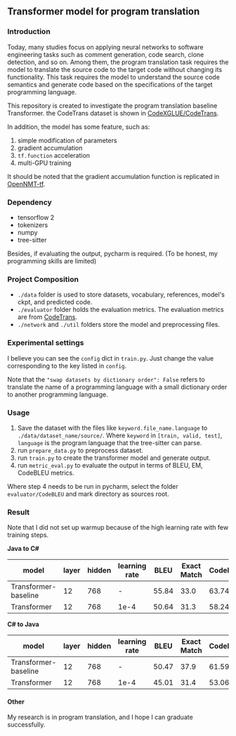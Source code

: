 ## Transformer model for program translation

### Introduction

Today, many studies focus on applying neural networks to software engineering tasks such as comment generation, code search, clone detection, and so on. Among them, the program translation task requires the model to translate the source code to the target code without changing its functionality. This task requires the model to understand the source code semantics and generate code based on the specifications of the target programming language.

This repository is created to investigate the program translation baseline Transformer. the CodeTrans dataset is shown in [CodeXGLUE/CodeTrans](https://github.com/microsoft/CodeXGLUE/tree/main/Code-Code/code-to-code-trans).

In addition, the model has some feature, such as:

1. simple modification of parameters
2. gradient accumulation
3. `tf.function` acceleration
4. multi-GPU training

It should be noted that the gradient accumulation function is replicated in [OpenNMT-tf](https://github.com/OpenNMT/OpenNMT-tf).



### Dependency

- tensorflow 2
- tokenizers
- numpy
- tree-sitter

Besides, if evaluating the output, pycharm is required. (To be honest, my programming skills are limited)

### Project Composition

- `./data` folder is used to store datasets, vocabulary, references, model's ckpt, and predicted code.
- `./evaluator` folder holds the evaluation metrics. The evaluation metrics are from [CodeTrans](https://github.com/microsoft/CodeXGLUE/tree/main/Code-Code/code-to-code-trans/evaluator).
- `./network` and `./util` folders store the model and preprocessing files.

### Experimental settings
I believe you can see the `config` dict in `train.py`. Just change the value corresponding to the key listed in `config`. 

Note that the `"swap datasets by dictionary order": False` refers to translate the name of a programming language with a small dictionary order to another programming language.

### Usage

1. Save the dataset with the files like `keyword.file_name.language` to `./data/dataset_name/source/`. Where `keyword` in `[train, valid, test]`, `language` is the program language that the tree-sitter can parse.
2. run `prepare_data.py` to preprocess dataset.
3. run `train.py` to create the transformer model and generate output.
4. run `metric_eval.py` to evaluate the output in terms of BLEU, EM, CodeBLEU metrics. 

Where step 4 needs to be run in pycharm, select the folder `evaluator/CodeBLEU` and mark directory as sources root.

### Result

Note that I did not set up warmup because of the high learning rate with few training steps.

**Java to C#**

| model | layer | hidden | learning rate | BLEU | Exact Match | CodeBLEU |
|---|---|---|---|---|---|---|
|Transformer-baseline| 12 | 768 | - | 55.84 | 33.0 | 63.74 |
|Transformer| 12 | 768 | 1e-4 | 50.64 | 31.3 | 58.24 |

**C# to Java**

| model | layer | hidden | learning rate | BLEU | Exact Match | CodeBLEU |
|---|---|---|---|---|---|---|
|Transformer-baseline| 12 | 768 | - | 50.47 | 37.9 | 61.59 |
|Transformer| 12 | 768 | 1e-4 | 45.01 | 31.4 | 53.06 |

#### Other

My research is in program translation, and I hope I can graduate successfully.

